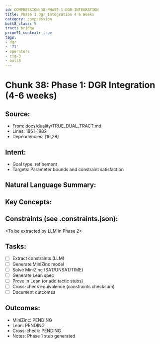 ```yaml
---
id: COMPRESSION-38-PHASE-1-DGR-INTEGRATION
title: Phase 1 Dgr Integration 4 6 Weeks
category: compression
bott8_class: 5
tract: bridge
prime71_context: true
tags:
- dgr
- '71'
- operators
- cig-3
- bott8
---
```



# Chunk 38: Phase 1: DGR Integration (4-6 weeks)

## Source:
- From: docs/duality/TRUE_DUAL_TRACT.md
- Lines: 1951-1982
- Dependencies: [16,28]

## Intent:
- Goal type: refinement
- Targets: Parameter bounds and constraint satisfaction

## Natural Language Summary:
<To be filled during extraction phase>

## Key Concepts:
<To be identified from source during extraction>

## Constraints (see .constraints.json):
<To be extracted by LLM in Phase 2>

## Tasks:
- [ ] Extract constraints (LLM)
- [ ] Generate MiniZinc model
- [ ] Solve MiniZinc (SAT/UNSAT/TIME)
- [ ] Generate Lean spec
- [ ] Prove in Lean (or add tactic stubs)
- [ ] Cross-check equivalence (constraints checksum)
- [ ] Document outcomes

## Outcomes:
- MiniZinc: PENDING
- Lean: PENDING
- Cross-check: PENDING
- Notes: Phase 1 stub generated
